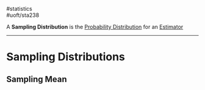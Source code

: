 #statistics  
#uoft/sta238 

A **Sampling Distribution** is the [Probability Distribution](Probability%20Distribution.md) for an [Estimator](Estimator.md)

---
# Sampling Distributions
## Sampling Mean